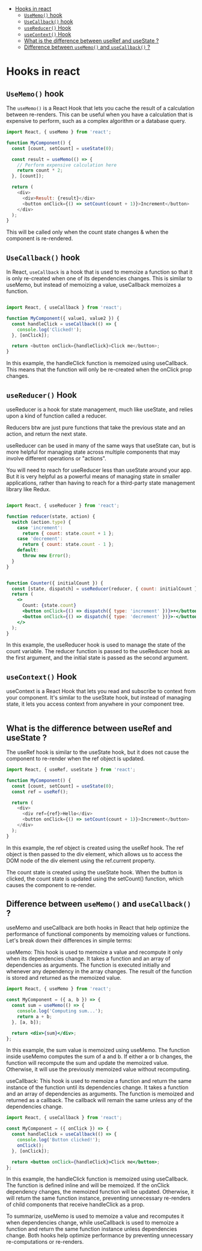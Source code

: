 <!-- TOC -->

- [Hooks in react](#hooks-in-react)
  - [`UseMemo()` hook](#usememo-hook)
  - [`UseCallback()` hook](#usecallback-hook)
  - [`useReducer()` Hook](#usereducer-hook)
  - [`useContext()` Hook](#usecontext-hook)
  - [What is the difference between useRef and useState ?](#what-is-the-difference-between-useref-and-usestate-)
  - [Difference between `useMemo()` and `useCallback()` ?](#difference-between-usememo-and-usecallback-)

<!-- /TOC -->




# Hooks in react

## `UseMemo()` hook

The `useMemo()`  is a React Hook that lets you cache the result of a calculation between re-renders. This can be useful when you have a calculation that is expensive to perform, such as a complex algorithm or a database query.

```js
import React, { useMemo } from 'react';

function MyComponent() {
  const [count, setCount] = useState(0);

  const result = useMemo(() => {
    // Perform expensive calculation here
    return count * 2;
  }, [count]);

  return (
    <div>
      <div>Result: {result}</div>
      <button onClick={() => setCount(count + 1)}>Increment</button>
    </div>
  );
}
```

This will be called only when the count state changes & when the component is re-rendered.

## `UseCallback()` hook

In React, `useCallback` is a hook that is used to memoize a function so that it is only re-created when one of its dependencies changes. This is similar to useMemo, but instead of memoizing a value, useCallback memoizes a function.

```js

import React, { useCallback } from 'react';

function MyComponent({ value1, value2 }) {
  const handleClick = useCallback(() => {
    console.log('Clicked!');
  }, [onClick]);

  return <button onClick={handleClick}>Click me</button>;
}
```

In this example, the handleClick function is memoized using useCallback. This means that the function will only be re-created when the onClick prop changes.

## `useReducer()` Hook

useReducer is a hook for state management, much like useState, and relies upon a kind of function called a reducer.

Reducers btw are just pure functions that take the previous state and an action, and return the next state.

useReducer can be used in many of the same ways that useState can, but is more helpful for managing state across multiple components that may involve different operations or "actions".

You will need to reach for useReducer less than useState around your app. But it is very helpful as a powerful means of managing state in smaller applications, rather than having to reach for a third-party state management library like Redux.

```jsx

import React, { useReducer } from 'react';

function reducer(state, action) {
  switch (action.type) {
    case 'increment':
      return { count: state.count + 1 };
    case 'decrement':
      return { count: state.count - 1 };
    default:
      throw new Error();
  }
}


function Counter({ initialCount }) {
  const [state, dispatch] = useReducer(reducer, { count: initialCount });
  return (
    <>
      Count: {state.count}
      <button onClick={() => dispatch({ type: 'increment' })}>+</button>
      <button onClick={() => dispatch({ type: 'decrement' })}>-</button>
    </>
  );
}
```

In this example, the useReducer hook is used to manage the state of the count variable. The reducer function is passed to the useReducer hook as the first argument, and the initial state is passed as the second argument.

## `useContext()` Hook

useContext is a React Hook that lets you read and subscribe to context from your component. It's similar to the useState hook, but instead of managing state, it lets you access context from anywhere in your component tree.

```jsx
```



## What is the difference between useRef and useState ?

The useRef hook is similar to the useState hook, but it does not cause the component to re-render when the ref object is updated.

```js
import React, { useRef, useState } from 'react';

function MyComponent() {
  const [count, setCount] = useState(0);
  const ref = useRef();

  return (
    <div>
      <div ref={ref}>Hello</div>
      <button onClick={() => setCount(count + 1)}>Increment</button>
    </div>
  );
}
```

In this example, the ref object is created using the useRef hook. The ref object is then passed to the div element, which allows us to access the DOM node of the div element using the ref.current property.

The count state is created using the useState hook. When the button is clicked, the count state is updated using the setCount() function, which causes the component to re-render.

## Difference between `useMemo()` and `useCallback()` ?

useMemo and useCallback are both hooks in React that help optimize the performance of functional components by memoizing values or functions. Let's break down their differences in simple terms:

useMemo: This hook is used to memoize a value and recompute it only when its dependencies change. It takes a function and an array of dependencies as arguments. The function is executed initially and whenever any dependency in the array changes. The result of the function is stored and returned as the memoized value.


```jsx
import React, { useMemo } from 'react';

const MyComponent = ({ a, b }) => {
  const sum = useMemo(() => {
    console.log('Computing sum...');
    return a + b;
  }, [a, b]);

  return <div>{sum}</div>;
};
```

In this example, the sum value is memoized using useMemo. The function inside useMemo computes the sum of a and b. If either a or b changes, the function will recompute the sum and update the memoized value. Otherwise, it will use the previously memoized value without recomputing.

useCallback: This hook is used to memoize a function and return the same instance of the function until its dependencies change. It takes a function and an array of dependencies as arguments. The function is memoized and returned as a callback. The callback will remain the same unless any of the dependencies change.

```jsx
import React, { useCallback } from 'react';

const MyComponent = ({ onClick }) => {
  const handleClick = useCallback(() => {
    console.log('Button clicked!');
    onClick();
  }, [onClick]);

  return <button onClick={handleClick}>Click me</button>;
};
```

In this example, the handleClick function is memoized using useCallback. The function is defined inline and will be memoized. If the onClick dependency changes, the memoized function will be updated. Otherwise, it will return the same function instance, preventing unnecessary re-renders of child components that receive handleClick as a prop.

To summarize, useMemo is used to memoize a value and recomputes it when dependencies change, while useCallback is used to memoize a function and return the same function instance unless dependencies change. Both hooks help optimize performance by preventing unnecessary re-computations or re-renders.





